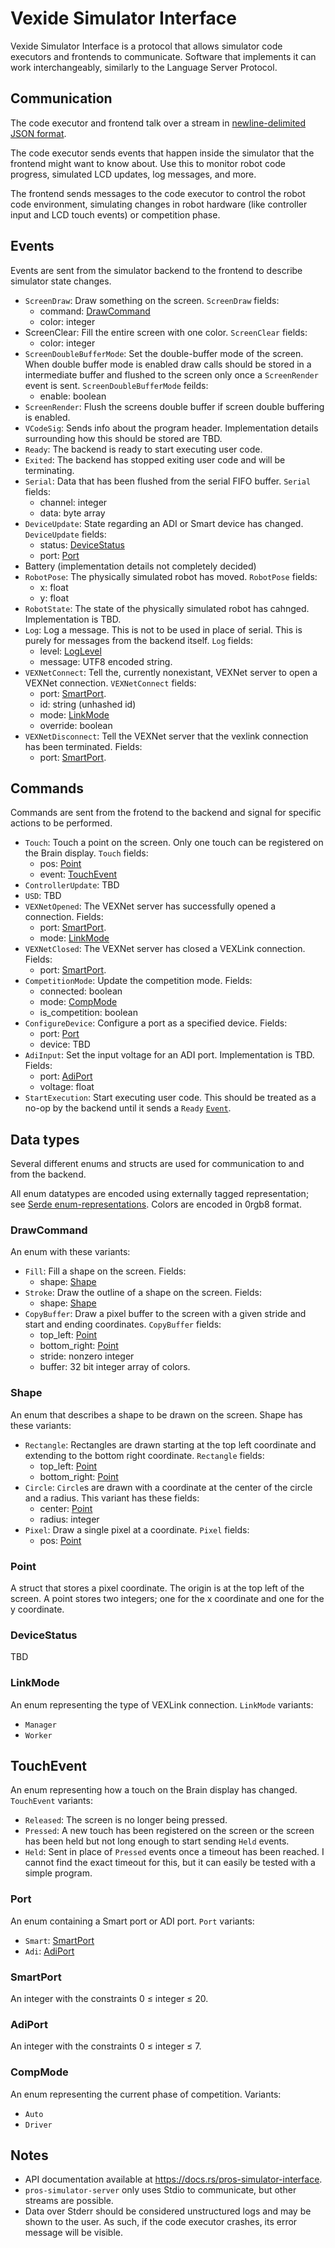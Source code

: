 # Vexide Simulator Interface

Vexide Simulator Interface is a protocol that allows simulator code executors and frontends to communicate. Software that implements it can work interchangeably, similarly to the Language Server Protocol.

## Communication

The code executor and frontend talk over a stream in [newline-delimited JSON format](https://jsonlines.org/).

The code executor sends events that happen inside the simulator that the frontend might want to know about. Use this to monitor robot code progress, simulated LCD updates, log messages, and more.

The frontend sends messages to the code executor to control the robot code environment, simulating changes in robot hardware (like controller input and LCD touch events) or competition phase.

## Events

Events are sent from the simulator backend to the frontend to describe simulator state changes.

- `ScreenDraw`: Draw something on the screen. `ScreenDraw` fields:
  - command: [DrawCommand](#drawcommand)
  - color: integer
- ScreenClear: Fill the entire screen with one color. `ScreenClear` fields:
  - color: integer
- `ScreenDoubleBufferMode`: Set the double-buffer mode of the screen. When double buffer mode is enabled draw calls should be stored in a intermediate buffer and flushed to the screen only once a `ScreenRender` event is sent. `ScreenDoubleBufferMode` feilds:
  - enable: boolean
- `ScreenRender`: Flush the screens double buffer if screen double buffering is enabled.
- `VCodeSig`: Sends info about the program header. Implementation details surrounding how this should be stored are TBD.
- `Ready`: The backend is ready to start executing user code.
- `Exited`: The backend has stopped exiting user code and will be terminating.
- `Serial`: Data that has been flushed from the serial FIFO buffer. `Serial` fields:
  - channel: integer
  - data: byte array
- `DeviceUpdate`: State regarding an ADI or Smart device has changed. `DeviceUpdate` fields:
  - status: [DeviceStatus](#devicestatus)
  - port: [Port](#port)
- Battery (implementation details not completely decided)
- `RobotPose`: The physically simulated robot has moved. `RobotPose` fields:
  - x: float
  - y: float
- `RobotState`: The state of the physically simulated robot has cahnged. Implementation is TBD.
- `Log`: Log a message. This is not to be used in place of serial. This is purely for messages from the backend itself. `Log` fields:
  - level: [LogLevel](#logLevel)
  - message: UTF8 encoded string.
- `VEXNetConnect`: Tell the, currently nonexistant, VEXNet server to open a VEXNet connection. `VEXNetConnect` fields:
  - port: [SmartPort](#smartport).
  - id: string (unhashed id)
  - mode: [LinkMode](#linkmode)
  - override: boolean
- `VEXNetDisconnect`: Tell the VEXNet server that the vexlink connection has been terminated. Fields:
  - port: [SmartPort](#smartport).
  
## Commands

Commands are sent from the frotend to the backend and signal for specific actions to be performed.

- `Touch`: Touch a point on the screen. Only one touch can be registered on the Brain display. `Touch` fields:
  - pos: [Point](#point)
  - event: [TouchEvent](#touchevent)
- `ControllerUpdate`: TBD
- `USD`: TBD
- `VEXNetOpened`: The VEXNet server has successfully opened a connection. Fields:
  - port: [SmartPort](#smartport).
  - mode: [LinkMode](#linkmode)
- `VEXNetClosed`: The VEXNet server has closed a VEXLink connection. Fields:
  - port: [SmartPort](#smartport).
- `CompetitionMode`: Update the competition mode. Fields:
  - connected: boolean
  - mode: [CompMode](#compmode)
  - is_competition: boolean
- `ConfigureDevice`: Configure a port as a specified device. Fields:
  - port: [Port](#port)
  - device: TBD
- `AdiInput`: Set the input voltage for an ADI port. Implementation is TBD. Fields:
  - port: [AdiPort](#adiport)
  - voltage: float
- `StartExecution`: Start executing user code. This should be treated as a no-op by the backend until it sends a `Ready` [`Event`](#events).

## Data types

Several different enums and structs are used for communication to and from the backend.

All enum datatypes are encoded using externally tagged representation; see [Serde enum-representations](https://serde.rs/enum-representations.html).
Colors are encoded in 0rgb8 format. 

### DrawCommand

An enum with these variants:

* `Fill`: Fill a shape on the screen.  Fields:
  * shape: [Shape](#shape)
* `Stroke`: Draw the outline of a shape on the screen. Fields:
  * shape: [Shape](#shape)
* `CopyBuffer`: Draw a pixel buffer to the screen with a given stride and start and ending coordinates. `CopyBuffer` fields:
  * top_left: [Point](#point)
  * bottom_right: [Point](#point)
  * stride: nonzero integer
  * buffer: 32 bit integer array of colors.

### Shape

An enum that describes a shape to be drawn on the screen.
Shape has these variants:

* `Rectangle`: Rectangles are drawn starting at the top left coordinate and extending to the bottom right coordinate. `Rectangle` fields:
  * top_left: [Point](#point)
  * bottom_right: [Point](#point)
* `Circle`: `Circle`s are drawn with a coordinate at the center of the circle and a radius. This variant has these fields:
  * center: [Point](#point)
  * radius: integer
* `Pixel`: Draw a single pixel at a coordinate. `Pixel` fields:
  * pos: [Point](#point)

### Point

A struct that stores a pixel coordinate.
The origin is at the top left of the screen.
A point stores two integers;
one for the x coordinate and one for the y coordinate.

### DeviceStatus

TBD

### LinkMode

An enum representing the type of VEXLink connection.
`LinkMode` variants:
- `Manager`
- `Worker`

## TouchEvent

An enum representing how a touch on the Brain display has changed.
`TouchEvent` variants:
- `Released`: The screen is no longer being pressed.
- `Pressed`: A new touch has been registered on the screen or the screen has been held but not long enough to start sending `Held` events.
- `Held`: Sent in place of `Pressed` events once a timeout has been reached. I cannot find the exact timeout for this, but it can easily be tested with a simple program.

### Port

An enum containing a Smart port or ADI port.
`Port` variants:
- `Smart`: [SmartPort](#smartport)
- `Adi`: [AdiPort](#adiport)

### SmartPort

An integer with the constraints 0 ≤ integer ≤ 20.

### AdiPort

An integer with the constraints 0 ≤ integer ≤ 7.

### CompMode

An enum representing the current phase of competition.
Variants:
- `Auto`
- `Driver`

## Notes

- API documentation available at <https://docs.rs/pros-simulator-interface>.
- `pros-simulator-server` only uses Stdio to communicate, but other streams are possible.
- Data over Stderr should be considered unstructured logs and may be shown to the user. As such, if the code executor crashes, its error message will be visible.
